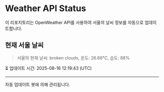 
# Weather API Status

이 리포지토리는 OpenWeather API를 사용하여 서울의 날씨 정보를 자동으로 업데이트합니다.

## 현재 서울 날씨
> 서울의 현재 날씨: broken clouds, 온도: 26.66°C, 습도: 88%

⏳ 업데이트 시간: 2025-08-16 12:19:43 (UTC)

---
자동 업데이트 봇에 의해 관리됩니다.
